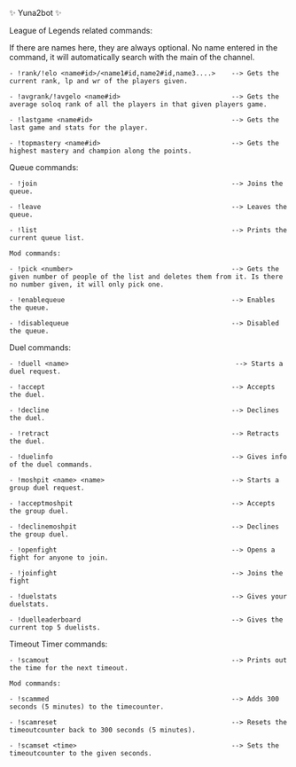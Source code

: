 ✨ Yuna2bot ✨

League of Legends related commands:

If there are names here, they are always optional. No name entered in the command, it will automatically search with the main of the channel.

    - !rank/!elo <name#id>/<name1#id,name2#id,name3....>    --> Gets the current rank, lp and wr of the players given.

    - !avgrank/!avgelo <name#id>                            --> Gets the average soloq rank of all the players in that given players game.

    - !lastgame <name#id>                                   --> Gets the last game and stats for the player.

    - !topmastery <name#id>                                 --> Gets the highest mastery and champion along the points.



Queue commands:

    - !join                                                 --> Joins the queue.

    - !leave                                                --> Leaves the queue.

    - !list                                                 --> Prints the current queue list.

    Mod commands:
    
    - !pick <number>                                        --> Gets the given number of people of the list and deletes them from it. Is there no number given, it will only pick one.

    - !enablequeue                                          --> Enables the queue.

    - !disablequeue                                         --> Disabled the queue.


Duel commands:

    - !duell <name>                                          --> Starts a duel request.

    - !accept                                               --> Accepts the duel.

    - !decline                                              --> Declines the duel.
    
    - !retract                                              --> Retracts the duel.

    - !duelinfo                                             --> Gives info of the duel commands.

    - !moshpit <name> <name>                                --> Starts a group duel request.

    - !acceptmoshpit                                        --> Accepts the group duel.

    - !declinemoshpit                                       --> Declines the group duel.

    - !openfight                                            --> Opens a fight for anyone to join.

    - !joinfight                                            --> Joins the fight

    - !duelstats                                            --> Gives your duelstats.

    - !duelleaderboard                                      --> Gives the current top 5 duelists.


Timeout Timer commands:

    - !scamout                                              --> Prints out the time for the next timeout.

    Mod commands:

    - !scammed                                              --> Adds 300 seconds (5 minutes) to the timecounter.

    - !scamreset                                            --> Resets the timeoutcounter back to 300 seconds (5 minutes).

    - !scamset <time>                                       --> Sets the timeoutcounter to the given seconds.
